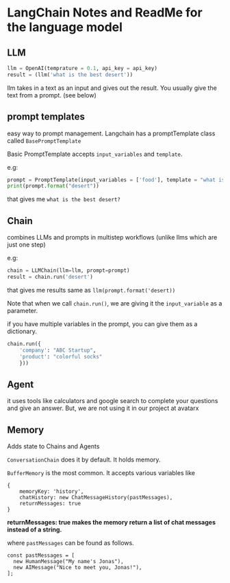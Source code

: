 


# LangChain Notes and ReadMe for the language model

## LLM

```python
llm = OpenAI(temprature = 0.1, api_key = api_key)
result = (llm('what is the best desert'))
```
llm takes in a text as an input and gives out the result. You usually give the text from a prompt. (see below)

## prompt templates

easy way to prompt management. Langchain has a promptTemplate class called ```BasePromptTemplate```

Basic PromptTemplate accepts ```input_variables``` and ```template```.  

e.g: 

```python
prompt = PromptTemplate(input_variables = ['food'], template = "what is the best {food}?")
print(prompt.format("desert"))
```

that gives me `what is the best desert?`


## Chain

combines LLMs and prompts in multistep workflows (unlike llms which are just one step)

e.g:

```python
chain = LLMChain(llm=llm, prompt=prompt)
result = chain.run('desert')
```

that gives me results same as `llm(prompt.format('desert))`
 
Note that when we call `chain.run()`, we are giving it the `input_variable` as a parameter.

if you have multiple variables in the prompt, you can give them as a dictionary.
```python
chain.run({
    'company': "ABC Startup",
    'product': "colorful socks"
    }))
```

## Agent

it uses tools like calculators and google search to complete your questions and give an answer. But, we are not using it in our project at avatarx

## Memory

Adds state to Chains and Agents

`ConversationChain` does it by default. It holds memory.

```BufferMemory``` is the most common. It accepts various variables like 
```
{
    memoryKey: 'history',
    chatHistory: new ChatMessageHistory(pastMessages),
    returnMessages: true
}
```

**returnMessages: true makes the memory return a list of chat messages instead of a string.**

where `pastMessages` can be found as follows.

```
const pastMessages = [
  new HumanMessage("My name's Jonas"),
  new AIMessage("Nice to meet you, Jonas!"),
];
```
